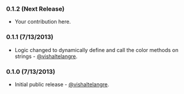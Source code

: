### 0.1.2 (Next Release)

* Your contribution here.

### 0.1.1 (7/13/2013)

* Logic changed to dynamically define and call the color methods on strings - [@vishaltelangre](https://github.com/vishaltelangre).

### 0.1.0 (7/13/2013)

* Initial public release - [@vishaltelangre](https://github.com/vishaltelangre).
